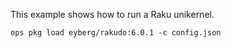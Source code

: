 This example shows how to run a Raku unikernel.

```
ops pkg load eyberg/rakudo:6.0.1 -c config.json
```
